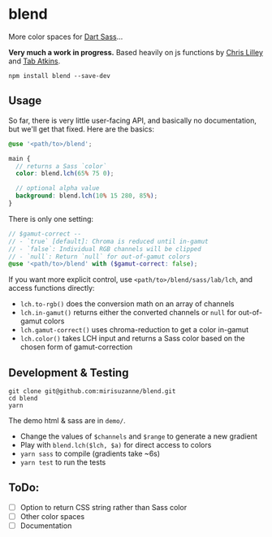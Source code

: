 # blend
More color spaces for [Dart Sass][]…

**Very much a work in progress.**
Based heavily on js functions by
[Chris Lilley](https://svgees.us/)
and [Tab Atkins](https://www.xanthir.com/).

[Dart Sass]: https://sass-lang.com/dart-sass

```
npm install blend --save-dev
```

## Usage

So far, there is very little user-facing API,
and basically no documentation,
but we'll get that fixed.
Here are the basics:

```scss
@use '<path/to>/blend';

main {
  // returns a Sass `color`
  color: blend.lch(65% 75 0);

  // optional alpha value
  background: blend.lch(10% 15 280, 85%);
}
```

There is only one setting:

```scss
// $gamut-correct --
// - `true` [default]: Chroma is reduced until in-gamut
// - `false`: Individual RGB channels will be clipped
// - `null`: Return `null` for out-of-gamut colors
@use '<path/to>/blend' with ($gamut-correct: false);
```

If you want more explicit control,
use `<path/to>/blend/sass/lab/lch`,
and access functions directly:

- `lch.to-rgb()` does the conversion math on an array of channels
- `lch.in-gamut()` returns either the converted channels
  or `null` for out-of-gamut colors
- `lch.gamut-correct()` uses chroma-reduction to get a color in-gamut
- `lch.color()` takes LCH input and returns a Sass color
  based on the chosen form of gamut-correction

## Development & Testing

```
git clone git@github.com:mirisuzanne/blend.git
cd blend
yarn
```

The demo html & sass are in `demo/`.

- Change the values of `$channels` and `$range`
  to generate a new gradient
- Play with `blend.lch($lch, $a)`
  for direct access to colors
- `yarn sass` to compile (gradients take ~6s)
- `yarn test` to run the tests


## ToDo:

- [ ] Option to return CSS string rather than Sass color
- [ ] Other color spaces
- [ ] Documentation
